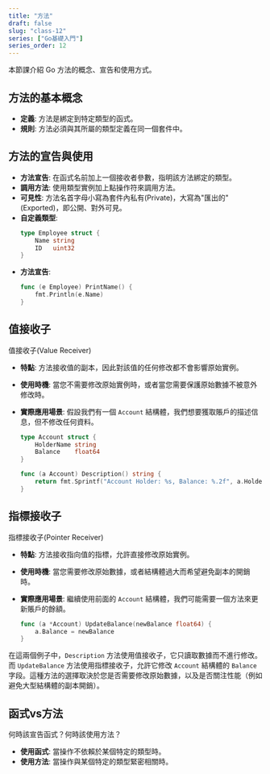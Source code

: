 ```yaml
---
title: "方法"
draft: false
slug: "class-12"
series: ["Go基礎入門"]
series_order: 12
---
```

本節課介紹 Go 方法的概念、宣告和使用方式。

## 方法的基本概念
- **定義**: 方法是綁定到特定類型的函式。
- **規則**: 方法必須與其所屬的類型定義在同一個套件中。

## 方法的宣告與使用
- **方法宣告**: 在函式名前加上一個接收者參數，指明該方法綁定的類型。
- **調用方法**: 使用類型實例加上點操作符來調用方法。
- **可見性**: 方法名首字母小寫為套件內私有(Private)，大寫為"匯出的"(Exported)，即公開、對外可見。  
- **自定義類型**:
    ```go
    type Employee struct {
        Name string
        ID   uint32
    }
    ```
- **方法宣告**:
    ```go
    func (e Employee) PrintName() {
        fmt.Println(e.Name)
    }
    ```


## 值接收子
值接收子(Value Receiver)
- **特點**: 方法接收值的副本，因此對該值的任何修改都不會影響原始實例。
- **使用時機**: 當您不需要修改原始實例時，或者當您需要保護原始數據不被意外修改時。
- **實際應用場景**: 假設我們有一個 `Account` 結構體，我們想要獲取賬戶的描述信息，但不修改任何資料。

  ```go
  type Account struct {
      HolderName string
      Balance    float64
  }

  func (a Account) Description() string {
      return fmt.Sprintf("Account Holder: %s, Balance: %.2f", a.HolderName, a.Balance)
  }
  ```

## 指標接收子
指標接收子(Pointer Receiver)
- **特點**: 方法接收指向值的指標，允許直接修改原始實例。
- **使用時機**: 當您需要修改原始數據，或者結構體過大而希望避免副本的開銷時。
- **實際應用場景**: 繼續使用前面的 `Account` 結構體，我們可能需要一個方法來更新賬戶的餘額。

  ```go
  func (a *Account) UpdateBalance(newBalance float64) {
      a.Balance = newBalance
  }
  ```
在這兩個例子中，`Description` 方法使用值接收子，它只讀取數據而不進行修改。而 `UpdateBalance` 方法使用指標接收子，允許它修改 `Account` 結構體的 `Balance` 字段。這種方法的選擇取決於您是否需要修改原始數據，以及是否關注性能（例如避免大型結構體的副本開銷）。

## 函式vs方法
何時該宣告函式？何時該使用方法？
- **使用函式**: 當操作不依賴於某個特定的類型時。
- **使用方法**: 當操作與某個特定的類型緊密相關時。
